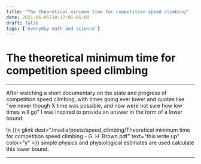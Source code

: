 ```yaml
---
title: "The theoretical minimum time for competition speed climbing"
date: 2021-06-05T18:37:01-05:00
draft: false
tags: ['everyday math and science']
---
```


# The theoretical minimum time for competition speed climbing

---

After watching a short documentary on the state and progress of competition speed climbing, with times going ever lower and quotes like "we never though X time was possible, and now were not sure how low times will go" I was inspired to provide an answer in the form of a lower bound.

In {{< glink dest="/media/posts/speed_climbing/Theoretical minimum time for competition speed climbing - G. H. Brown.pdf" text="this write up" color="y" >}} simple physics and physiological estimates are used calculate this lower bound.

---
